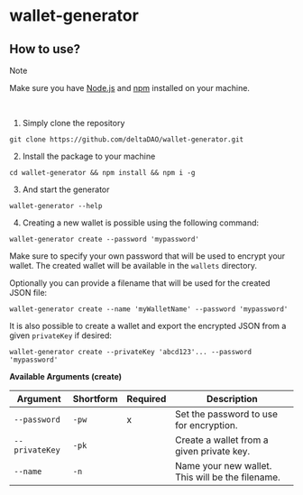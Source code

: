 # wallet-generator

## How to use?

> [!Note]
> Make sure you have [Node.js](https://nodejs.org/en) and [npm](https://docs.npmjs.com/downloading-and-installing-node-js-and-npm) installed on your machine.

<br/>

1. Simply clone the repository

```
git clone https://github.com/deltaDAO/wallet-generator.git
```

2. Install the package to your machine

```
cd wallet-generator && npm install && npm i -g
```

3. And start the generator

```
wallet-generator --help
```

4. Creating a new wallet is possible using the following command:
```
wallet-generator create --password 'mypassword'
```
Make sure to specify your own password that will be used to encrypt your wallet.
The created wallet will be available in the `wallets` directory.

Optionally you can provide a filename that will be used for the created JSON file:
```
wallet-generator create --name 'myWalletName' --password 'mypassword'
```

It is also possible to create a wallet and export the encrypted JSON from a given `privateKey` if desired:
```
wallet-generator create --privateKey 'abcd123'... --password 'mypassword'
```

**Available Arguments (create)**

| Argument       | Shortform | Required  | Description |
|----------------|-----------|-----------|-------------|
| `--password`   | `-pw`     | x         | Set the password to use for encryption. |
| `--privateKey` | `-pk`     |           | Create a wallet from a given private key. |
| `--name`       | `-n`      |           | Name your new wallet. This will be the filename. |

